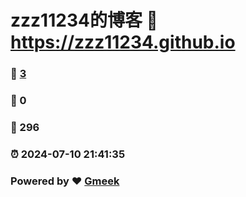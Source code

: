# zzz11234的博客 :link: https://zzz11234.github.io 
### :page_facing_up: [3](https://zzz11234.github.io/tag.html) 
### :speech_balloon: 0 
### :hibiscus: 296 
### :alarm_clock: 2024-07-10 21:41:35 
### Powered by :heart: [Gmeek](https://github.com/Meekdai/Gmeek)
